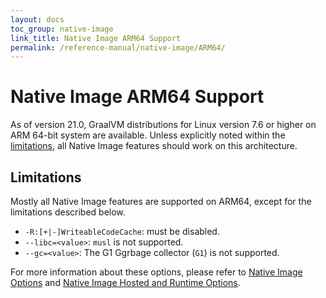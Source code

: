 ```yaml
---
layout: docs
toc_group: native-image
link_title: Native Image ARM64 Support
permalink: /reference-manual/native-image/ARM64/
---
```


# Native Image ARM64 Support

As of version 21.0, GraalVM distributions for Linux version 7.6 or higher on ARM 64-bit system are available.
Unless explicitly noted within the [limitations](#Limitations), all Native Image features should work on this architecture.

## Limitations

Mostly all Native Image features are supported on ARM64, except for the limitations described below.

* `-R:[+|-]WriteableCodeCache`: must be disabled.
* `--libc=<value>`: `musl` is not supported.
* `--gc=<value>`: The G1 Ggrbage collector (`G1`) is not supported.

For more information about these options, please refer to [Native Image Options](Options.md) and [Native Image Hosted and Runtime Options](HostedvsRuntimeOptions.md).
